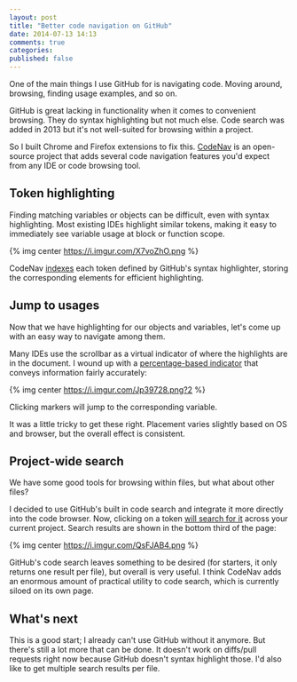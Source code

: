 ```yaml
---
layout: post
title: "Better code navigation on GitHub"
date: 2014-07-13 14:13
comments: true
categories:
published: false
---
```


One of the main things I use GitHub for is navigating code.  Moving around,
browsing, finding usage examples, and so on.

GitHub is great lacking in functionality when it comes to convenient browsing.
They do syntax highlighting but not much else.  Code search was added in 2013
but it's not well-suited for browsing within a project.

So I built Chrome and Firefox extensions to fix this.
[CodeNav](http://ianww.com/codenav) is an open-source project that adds several
code navigation features you'd expect from any IDE or code browsing tool.

## Token highlighting

Finding matching variables or objects can be difficult, even with syntax
highlighting.  Most existing IDEs highlight similar tokens, making it easy to
immediately see variable usage at block or function scope.

{% img center https://i.imgur.com/X7voZhO.png %}

<!--more-->

CodeNav [indexes](https://github.com/typpo/codenav/blob/master/src/inject.js#L49) each token defined by GitHub's syntax highlighter, storing the
corresponding elements for efficient highlighting.

## Jump to usages

Now that we have highlighting for our objects and variables, let's come up with
an easy way to navigate among them.

Many IDEs use the scrollbar as a virtual indicator of where the highlights are
in the document.  I wound up with a [percentage-based indicator](https://github.com/typpo/codenav/blob/master/src/inject.js#L154) that
conveys information fairly accurately:

{% img center https://i.imgur.com/Jp39728.png?2 %}

Clicking markers will jump to the corresponding variable.

It was a little tricky to get these right.  Placement varies slightly based on
OS and browser, but the overall effect is consistent.

## Project-wide search

We have some good tools for browsing within files, but what about other files?

I decided to use GitHub's built in code search and integrate it more directly
into the code browser.  Now, clicking on a token [will search for it](https://github.com/typpo/codenav/blob/master/src/inject.js#L202) across your
current project.  Search results are shown in the bottom third of the page:

{% img center https://i.imgur.com/QsFJAB4.png %}

GitHub's code search leaves something to be desired (for starters, it only
    returns one result per file), but overall is very useful.  I think CodeNav
adds an enormous amount of practical utility to code search, which is currently
siloed on its own page.

## What's next

This is a good start; I already can't use GitHub without it anymore.  But
there's still a lot more that can be done.  It doesn't work on diffs/pull
requests right now because GitHub doesn't syntax highlight those.  I'd also
like to get multiple search results per file.
